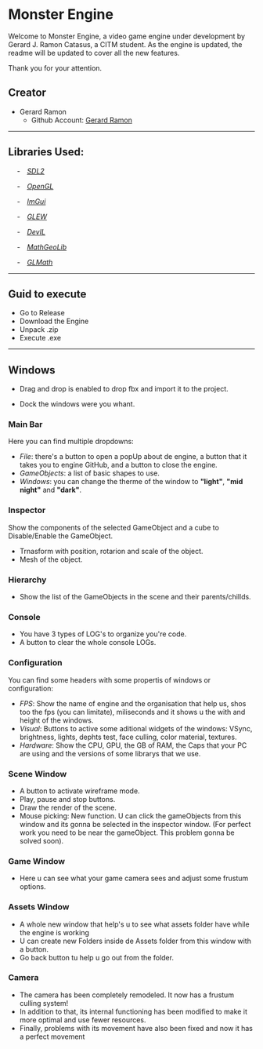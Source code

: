 # Monster Engine

Welcome to Monster Engine, a video game engine under development by Gerard J. Ramon Catasus, a CITM student.
As the engine is updated, the readme will be updated to cover all the new features.

Thank you for your attention.


## Creator

- Gerard Ramon
    * Github Account: [Gerard Ramon](https://github.com/kramtron)

***

## Libraries Used:

&emsp; -&emsp;*[SDL2](https://www.libsdl.org/)*

&emsp; -&emsp;*[OpenGL](https://www.opengl.org/)* 

&emsp; -&emsp;*[ImGui](https://github.com/ocornut/imgui)*

&emsp; -&emsp;*[GLEW](https://glew.sourceforge.net/)*

&emsp; -&emsp;*[DevIL](https://openil.sourceforge.net/)*

&emsp; -&emsp;*[MathGeoLib](https://github.com/juj/MathGeoLib)*

&emsp; -&emsp;*[GLMath](https://glmath.sourceforge.net/)*


***

## Guid to execute
 * Go to Release  
 * Download the Engine
 * Unpack .zip
 * Execute .exe

***

## Windows
* Drag and drop is enabled to drop fbx and import it to the project.

* Dock the windows were you whant.

###  Main Bar
Here you can find multiple dropdowns: 
* *File*: there's a button to open a popUp about de engine, a button that it takes you to engine GitHub, and a button to close the engine.
* *GameObjects*: a list of basic shapes to use.
* *Windows*: you can change the therme of the window to **"light"**, **"mid night"** and **"dark"**. 

###  Inspector
Show the components of the selected GameObject and a cube to Disable/Enable the GameObject.
* Trnasform with position, rotarion and scale of the object.
* Mesh of the object.


###  Hierarchy
* Show the list of the GameObjects in the scene and their parents/chillds.

###  Console

* You have 3 types of LOG's to organize you're code.
* A button to clear the whole console LOGs.

###  Configuration
You can find some headers with some propertis of windows or configuration:
* *FPS*: Show the name of engine and the organisation that help us, shos too the fps (you can limitate), miliseconds and it shows u the with and height of the windows.
* *Visual*: Buttons to active some aditional widgets of the windows: VSync, brightness, lights, dephts test, face culling, color material, textures.
* *Hardware*: Show the CPU, GPU, the GB of RAM, the Caps that your PC are using and the versions of some librarys that we use.

###  Scene Window

* A button to activate wireframe mode.
* Play, pause and stop buttons.
* Draw the render of the scene.
* Mouse picking: New function. U can click the gameObjects from this window and its gonna be selected in the inspector window. (For perfect work you need to be near the gameObject. This problem gonna be solved soon).


###  Game Window

* Here u can see what your game camera sees and adjust some frustum options.


### Assets Window

* A whole new window that help's u to see what assets folder have while the engine is working
* U can create new Folders inside de Assets folder from this window with a button.
* Go back button tu help u go out from the folder.

### Camera

* The camera has been completely remodeled. It now has a frustum culling system!
* In addition to that, its internal functioning has been modified to make it more optimal and use fewer resources.
* Finally, problems with its movement have also been fixed and now it has a perfect movement
